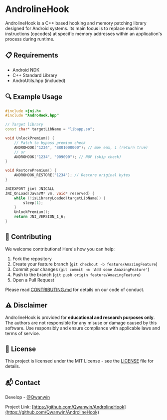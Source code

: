 # AndrolineHook
AndrolineHook is a C++ based hooking and memory patching library designed for Android systems. Its main focus is to replace machine instructions (opcodes) at specific memory addresses within an application's process during runtime.
## 📋 Requirements

- Android NDK
- C++ Standard Library
- AndroUtils.hpp (included)

## 🔍 Example Usage

```cpp
#include <jni.h>
#include "AndroHook.hpp"

// Target library
const char* targetLibName = "libapp.so";

void UnlockPremium() {
    // Patch to bypass premium check
    ANDROHOOK("1234", "B801000000"); // mov eax, 1 (return true)
    // or
    ANDROHOOK("1234", "909090"); // NOP (skip check)
}

void RestorePremium() {
    ANDROHOOK_RESTORE("1234"); // Restore original bytes
}

JNIEXPORT jint JNICALL
JNI_OnLoad(JavaVM* vm, void* reserved) {
    while (!isLibraryLoaded(targetLibName)) {
        sleep(1);
    }
    UnlockPremium();
    return JNI_VERSION_1_6;
}
```

## 🤝 Contributing

We welcome contributions! Here's how you can help:

1. Fork the repository
2. Create your feature branch (`git checkout -b feature/AmazingFeature`)
3. Commit your changes (`git commit -m 'Add some AmazingFeature'`)
4. Push to the branch (`git push origin feature/AmazingFeature`)
5. Open a Pull Request

Please read [CONTRIBUTING.md](https://github.com/Qwanwin/AndrolineHook/blob/main/CONTRIBUTING.md) for details on our code of conduct.

## ⚠️ Disclaimer

AndrolineHook is provided for **educational and research purposes only**. The authors are not responsible for any misuse or damage caused by this software. Use responsibly and ensure compliance with applicable laws and terms of service.

## 📄 License

This project is licensed under the MIT License - see the [LICENSE](LICENSE) file for details.

## 📬 Contact

Develop - [@Qwanwin](https://t.me/Qwanwin)

Project Link: [https://github.com/Qwanwin/AndrolineHook](https://github.com/Qwanwin/AndrolineHook)
